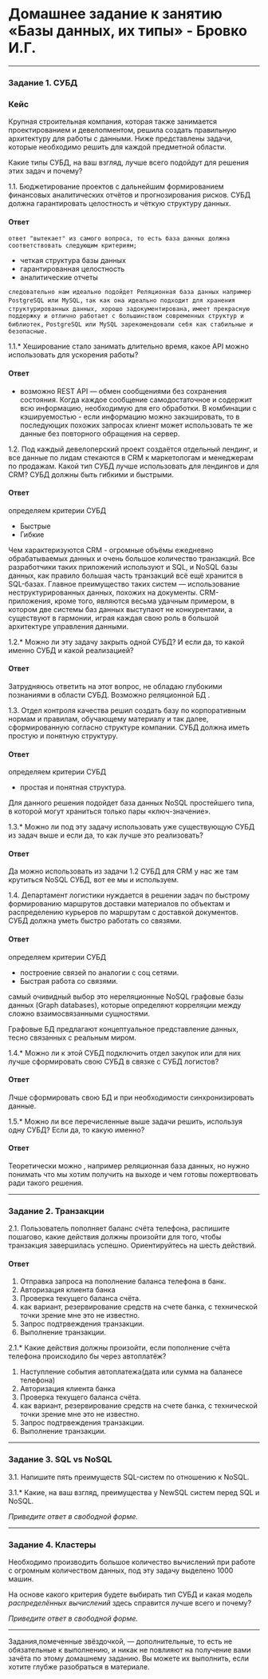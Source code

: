 # Домашнее задание к занятию «Базы данных, их типы» - Бровко И.Г.
---

### Задание 1. СУБД

### Кейс
Крупная строительная компания, которая также занимается проектированием и девелопментом, решила создать 
правильную архитектуру для работы с данными. Ниже представлены задачи, которые необходимо решить для
каждой предметной области. 

Какие типы СУБД, на ваш взгляд, лучше всего подойдут для решения этих задач и почему? 
 
1.1. Бюджетирование проектов с дальнейшим формированием финансовых аналитических отчётов и прогнозирования рисков.
СУБД должна гарантировать целостность и чёткую структуру данных.
#### Ответ
`ответ "вытекает" из самого вопроса, то есть база данных должна соответствовать следующим критериям;`
* четкая структура базы данных
* гарантированная целостность
* аналитические отчеты

`следовательно нам идеально подойдет Реляционная база данных например PostgreSQL или MySQL,`
`так как она идеально подходит для хранения структурированных данных, хорошо задокументирована,`
`имеет прекрасную поддержку и отлично работает с большинством современных структур и библиотек,`
`PostgreSQL или MySQL зарекомендовали себя как стабильные и безопасные.`

1.1.* Хеширование стало занимать длительно время, какое API можно использовать для ускорения работы? 
#### Ответ
* возможно REST API — обмен сообщениями без сохранения состояния.
Когда каждое сообщение самодостаточное и содержит всю информацию, необходимую для его обработки.
В комбинации с кэшируемостью - если информацию можно закэшировать, то в последующих похожих запросах клиент может использовать те же данные без повторного обращения на сервер.

1.2. Под каждый девелоперский проект создаётся отдельный лендинг, и все данные по лидам стекаются в CRM к 
маркетологам и менеджерам по продажам. Какой тип СУБД лучше использовать для лендингов и для CRM? 
СУБД должны быть гибкими и быстрыми.
#### Ответ
определяем критерии СУБД
* Быстрые
* Гибкие

Чем характеризуются CRM - огромные объёмы ежедневно обрабатываемых данных и очень большое количество транзакций.
Все разработчики таких приложений используют и SQL, и NoSQL базы данных, как правило большая часть транзакций всё ещё хранится в SQL-базах.
Главное преимущество таких систем — использование неструктурированных данных, похожих на документы.
CRM-приложения, кроме того, являются весьма удачным примером, в котором две системы баз данных выступают не конкурентами, а существуют в гармонии, играя каждая свою роль в большой архитектуре управления данными.

1.2.* Можно ли эту задачу закрыть одной СУБД? И если да, то какой именно СУБД и какой реализацией?
#### Ответ

Затрудняюсь ответить на этот вопрос, не обладаю глубокими познаниями в области СУБД.
Возможно реляционной БД .

1.3. Отдел контроля качества решил создать базу по корпоративным нормам и правилам, обучающему материалу 
и так далее, сформированную согласно структуре компании. СУБД должна иметь простую и понятную структуру.
#### Ответ
определяем критерии СУБД
* простая и понятная структура.

Для данного решения подойдет база данных NoSQL простейшего типа, в которой могут храниться только пары «ключ-значение».

1.3.* Можно ли под эту задачу использовать уже существующую СУБД из задач выше и если да, то как лучше это 
реализовать?
#### Ответ
Да можно использовать из задачи 1.2 СУБД для CRM у нас же там крутиться NoSQL СУБД, вот ее мы и используем.

1.4. Департамент логистики нуждается в решении задач по быстрому формированию маршрутов доставки материалов 
по объектам и распределению курьеров по маршрутам с доставкой документов. СУБД должна уметь быстро работать
со связями.
#### Ответ
определяем критерии СУБД
* построение связей по аналогии с соц сетями.
* Быстрая работа со связями.

самый очивидный выбор это нереляционные NoSQL графовые базы данных (Graph databases), которые определяют корреляции между сложно взаимосвязанными сущностями.

Графовые БД предлагают концептуальное представление данных, тесно связанных с реальным миром. 


1.4.* Можно ли к этой СУБД подключить отдел закупок или для них лучше сформировать свою СУБД в связке с СУБД 
логистов?
#### Ответ
Лчше сформировать свою БД и при необходимости синхронизировать данные.

1.5.* Можно ли все перечисленные выше задачи решить, используя одну СУБД? Если да, то какую именно?
#### Ответ
Теоретически можно , например реляционная база данных, но нужно понимать что мы хотим получить на выходе и чем готовы пожертвовать ради такого решения.

---

### Задание 2. Транзакции

2.1. Пользователь пополняет баланс счёта телефона, распишите пошагово, какие действия должны произойти для того, чтобы 
транзакция завершилась успешно. Ориентируйтесь на шесть действий.
#### Ответ
1. Отправка запроса на пополнение баланса телефона в банк.
2. Авторизация клиента банка
3. Проверка текущего баланса счёта.
4. как вариант, резервирование средств на счете банка, с технической точки зрение мне это не известно.
5. Запрос подтрвеждения транзакции.
6. Выполнение транзакции.


2.1.* Какие действия должны произойти, если пополнение счёта телефона происходило бы через автоплатёж?

1. Наступление события автоплатежа(дата или сумма на баланесе телефона)
2. Авторизация клиента банка
3. Проверка текущего баланса счёта.
4. как вариант, резервирование средств на счете банка, с технической точки зрение мне это не известно.
5. Запрос подтрвеждения транзакции.
6. Выполнение транзакции.

---

### Задание 3. SQL vs NoSQL

3.1. Напишите пять преимуществ SQL-систем по отношению к NoSQL. 

3.1.* Какие, на ваш взгляд, преимущества у NewSQL систем перед SQL и NoSQL.

*Приведите ответ в свободной форме.*

---

### Задание 4. Кластеры

Необходимо производить большое количество вычислений при работе с огромным количеством данных, под эту задачу 
выделено 1000 машин. 

На основе какого критерия будете выбирать тип СУБД и какая модель *распределённых вычислений* 
здесь справится лучше всего и почему?

*Приведите ответ в свободной форме.*

---

Задания,помеченные звёздочкой, — дополнительные, то есть не обязательные к выполнению, и никак не повлияют на получение вами зачёта по этому домашнему заданию. Вы можете их выполнить, если хотите глубже разобраться в материале.
